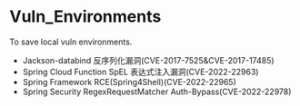 # Vuln_Environments
To save local vuln environments.

- Jackson-databind 反序列化漏洞(CVE-2017-7525&CVE-2017-17485)
- Spring Cloud Function SpEL 表达式注入漏洞(CVE-2022-22963)
- Spring Framework RCE(Spring4Shell)(CVE-2022-22965)
- Spring Security RegexRequestMatcher Auth-Bypass(CVE-2022-22978)

